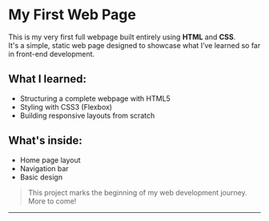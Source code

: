 # My First Web Page

This is my very first full webpage built entirely using **HTML** and **CSS**.  
It's a simple, static web page designed to showcase what I’ve learned so far in front-end development.

## What I learned:
- Structuring a complete webpage with HTML5
- Styling with CSS3 (Flexbox)
- Building responsive layouts from scratch

## What's inside:
- Home page layout
- Navigation bar
- Basic design

> This project marks the beginning of my web development journey. More to come!

---
